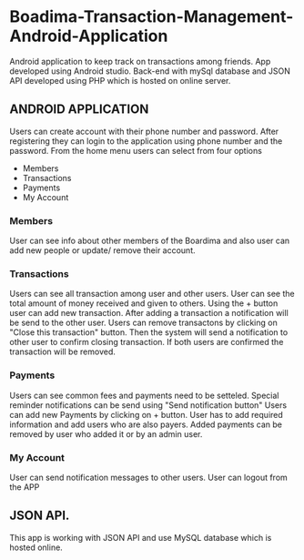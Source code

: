 # Boadima-Transaction-Management-Android-Application
Android application to keep track on transactions among friends. App developed using Android studio.  Back-end with mySql database and JSON API developed using PHP which is hosted on online server.

## ANDROID APPLICATION

Users can create account with their phone number and password. After registering they can login to the application using phone number and the password. From the home menu users can select from four options
- Members
- Transactions
- Payments
- My Account

### Members 
User can see info about other members of the Boardima and also user can add new people or update/ remove their account.

### Transactions
Users can see all transaction among user and other users. User can see the total amount of money received and given to others.
Using the + button user can add new transaction. After adding a transaction a notification will be send to the other user.
Users can remove transactons by clicking on "Close this transaction" button. Then the system will send a notification to other user to confirm closing transaction. If both users are confirmed the transaction will be removed.

### Payments
Users can see common fees and payments need to be setteled. Special reminder notifications can be send using "Send notification button" 
Users can add new Payments by clicking on + button. User has to add required information and add users who are also payers. Added payments can be removed by user who added it or by an admin user.

### My Account
User can send notification messages to other users.
User can logout from the APP

## JSON API.

This app is working with JSON API and use MySQL database which is hosted online. 
